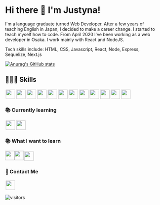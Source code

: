 # Hi there 👋 I'm Justyna!

I'm a language graduate turned Web Developer. After a few years of teaching English in Japan, I decided to make a career change. I started to teach myself how to code. From April 2020 I've been working as a web developer in Osaka. I work mainly with React and NodeJS.

Tech skills include: HTML, CSS, Javascript, React, Node, Express, Sequelize, Next.js

[![Anurag's GitHub stats](https://github-readme-stats.vercel.app/api?username=j45t7&hide=stars,issues&count_private=true&show_icons=true&theme=graywhite)](https://github.com/anuraghazra/github-readme-stats)

## 👩🏻‍💻 Skills

<p style="display:flex; justify-content: flex-start">
<img style="width: 30px; margin: 2px" src="https://cdn.jsdelivr.net/gh/devicons/devicon/icons/javascript/javascript-original.svg">
<img style="width: 30px; margin: 2px" src="https://cdn.jsdelivr.net/gh/devicons/devicon/icons/html5/html5-original.svg">
<img style="width: 30px; margin: 2px" src="https://cdn.jsdelivr.net/gh/devicons/devicon/icons/css3/css3-plain.svg">
<img style="width: 30px; margin: 2px" src="https://cdn.jsdelivr.net/gh/devicons/devicon/icons/github/github-original.svg">
<img style="width: 30px; margin: 2px" src="https://cdn.jsdelivr.net/gh/devicons/devicon/icons/react/react-original.svg">
<img style="width: 30px; margin: 2px" src="https://cdn.jsdelivr.net/gh/devicons/devicon/icons/nodejs/nodejs-original-wordmark.svg">
<img style="width: 30px; margin: 2px" src="https://cdn.jsdelivr.net/gh/devicons/devicon/icons/sequelize/sequelize-original.svg">
<img style="width: 30px; margin: 2px" src="https://cdn.jsdelivr.net/gh/devicons/devicon/icons/express/express-original-wordmark.svg">
<img style="width: 30px; margin: 2px" src="https://cdn.jsdelivr.net/gh/devicons/devicon/icons/tailwindcss/tailwindcss-plain.svg">
<img style="width: 30px; margin: 2px" src="https://cdn.jsdelivr.net/gh/devicons/devicon/icons/materialui/materialui-original.svg">
<img style="width: 30px; margin: 2px" src="https://cdn.jsdelivr.net/gh/devicons/devicon/icons/figma/figma-original.svg">
<img style="width: 30px; margin: 2px" src="https://cdn.jsdelivr.net/gh/devicons/devicon/icons/nextjs/nextjs-original-wordmark.svg">
</p>

### 📚 Currently learning

<p style="display:flex; justify-content: flex-start">
<img style="width: 30px; margin: 2px" src="https://cdn.jsdelivr.net/gh/devicons/devicon/icons/typescript/typescript-original.svg">
<img style="width: 30px; margin: 2px" src="https://cdn.jsdelivr.net/gh/devicons/devicon/icons/python/python-original.svg">
</p>

### 📚 What I want to learn

<p style="display:flex; justify-content: flex-start">
<img style="width: 30px" src="https://cdn.jsdelivr.net/gh/devicons/devicon/icons/amazonwebservices/amazonwebservices-original.svg">
<img style="width: 30px" src="https://cdn.jsdelivr.net/gh/devicons/devicon/icons/graphql/graphql-plain.svg">
<img style="width: 30px; margin: 2px" src="https://cdn.jsdelivr.net/gh/devicons/devicon/icons/django/django-plain-wordmark.svg">
</p>

### 📧 Contact Me

<p style="display:flex; justify-content: flex-start">
<a href="https://www.linkedin.com/in/marciniak-justyna/"><img style='width: 30px; margin: 2px' src="https://cdn.jsdelivr.net/gh/devicons/devicon/icons/linkedin/linkedin-original.svg"></a>
</p>

![visitors](https://visitor-badge.glitch.me/badge?page_id=j45t7)
